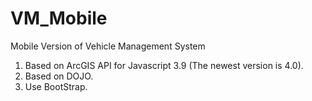 VM_Mobile
=========

Mobile Version of Vehicle Management System

1.  Based on ArcGIS API for Javascript 3.9 (The newest version is 4.0).
2.  Based on DOJO.
3.  Use BootStrap.

